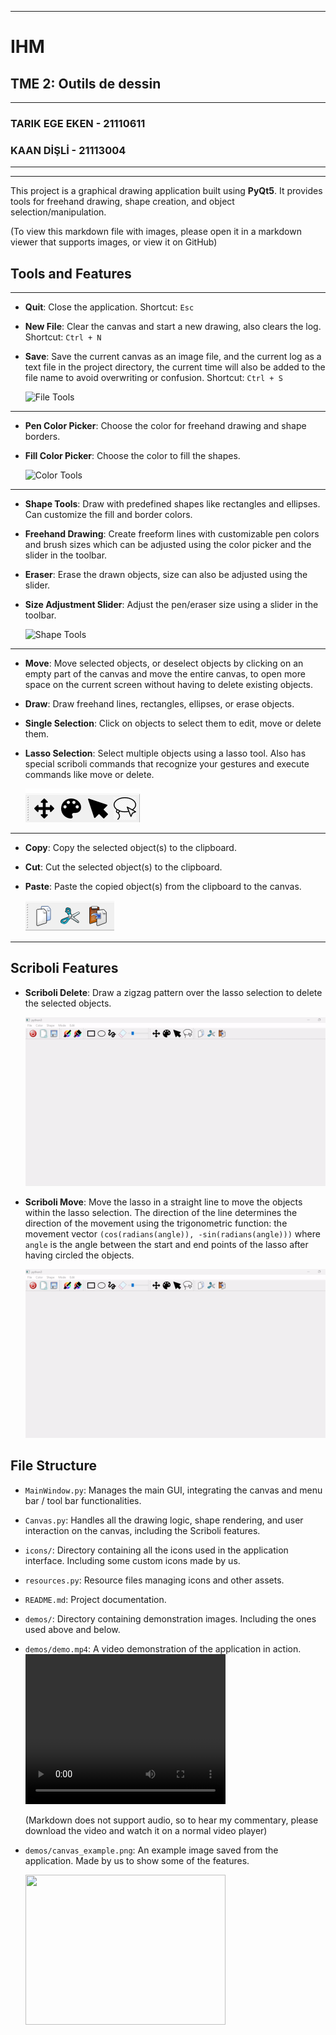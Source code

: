 
---
# IHM 
## TME 2: Outils de dessin
---
### TARIK EGE EKEN - 21110611
### KAAN DİŞLİ - 21113004
---
---


This project is a graphical drawing application built using **PyQt5**. It provides tools for freehand drawing, shape creation, and object selection/manipulation.

(To view this markdown file with images, please open it in a markdown viewer that supports images, or view it on GitHub)

## Tools and Features
---
- **Quit**: Close the application. Shortcut: `Esc`
- **New File**: Clear the canvas and start a new drawing, also clears the log. Shortcut: `Ctrl + N`
- **Save**: Save the current canvas as an image file, and the current log as a text file in the project directory, the current time will also be added to the file name to avoid overwriting or confusion. Shortcut: `Ctrl + S`

  ![File Tools](file_tools.png)
---
- **Pen Color Picker**: Choose the color for freehand drawing and shape borders.
- **Fill Color Picker**: Choose the color to fill the shapes.

  ![Color Tools](color_tools.png)
---
- **Shape Tools**: Draw with predefined shapes like rectangles and ellipses. Can customize the fill and border colors.
- **Freehand Drawing**: Create freeform lines with customizable pen colors and brush sizes which can be adjusted using the color picker and the slider in the toolbar.
- **Eraser**: Erase the drawn objects, size can also be adjusted using the slider.
- **Size Adjustment Slider**: Adjust the pen/eraser size using a slider in the toolbar.

  ![Shape Tools](shape_tools.png)
---
- **Move**: Move selected objects, or deselect objects by clicking on an empty part of the canvas and move the entire canvas, to open more space on the current screen without having to delete existing objects.
- **Draw**: Draw freehand lines, rectangles, ellipses, or erase objects.
- **Single Selection**: Click on objects to select them to edit, move or delete them.
- **Lasso Selection**: Select multiple objects using a lasso tool. Also has special scriboli commands that recognize your gestures and execute commands like move or delete.

  ![Mode Tools](demos/mode_tools.png)
---
- **Copy**: Copy the selected object(s) to the clipboard.
- **Cut**: Cut the selected object(s) to the clipboard.
- **Paste**: Paste the copied object(s) from the clipboard to the canvas.

  ![Edit Tools](demos/edit_tools.png)
---

## Scriboli Features

- **Scriboli Delete**: Draw a zigzag pattern over the lasso selection to delete the selected objects.

  ![Scriboli Delete](demos/scriboli_delete.gif)
- **Scriboli Move**: Move the lasso in a straight line to move the objects within the lasso selection. The direction of the line determines the direction of the movement using the trigonometric function: the movement vector `(cos(radians(angle)), -sin(radians(angle)))` where `angle` is the angle between the start and end points of the lasso after having circled the objects.

  ![Scriboli Move](demos/scriboli_move.gif)


## File Structure

- `MainWindow.py`: Manages the main GUI, integrating the canvas and menu bar / tool bar functionalities.
- `Canvas.py`: Handles all the drawing logic, shape rendering, and user interaction on the canvas, including the Scriboli features.
- `icons/`: Directory containing all the icons used in the application interface. Including some custom icons made by us.
- `resources.py`: Resource files managing icons and other assets.
- `README.md`: Project documentation.
- `demos/`: Directory containing demonstration images. Including the ones used above and below.
- `demos/demo.mp4`: A video demonstration of the application in action.
<video src="demos/demo.mp4" width="320" height="240" controls></video>


  (Markdown does not support audio, so to hear my commentary, please download the video and watch it on a normal video player)

- `demos/canvas_example.png`: An example image saved from the application. Made by us to show some of the features.

  <image src="demos/canvas_example.png" width="320" height="240"></image>

